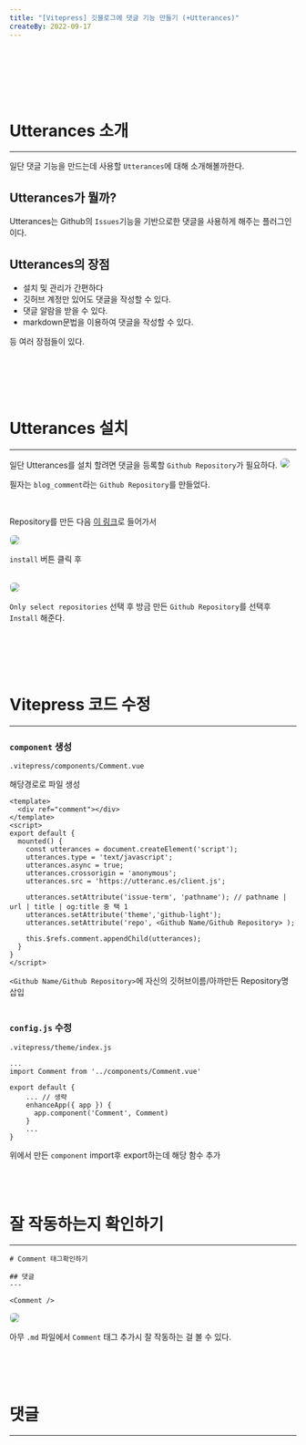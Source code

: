 ```yaml
---
title: "[Vitepress] 깃블로그에 댓글 기능 만들기 (+Utterances)"
createBy: 2022-09-17
---
```


<br>
<br>
<br>
<br>
<br>

# Utterances 소개
---
일단 댓글 기능을 만드는데 사용할 `Utterances`에 대해 소개해볼까한다.

<h2>Utterances가 뭘까?</h2>

Utterances는 Github의 `Issues`기능을 기반으로한 댓글을 사용하게 해주는 플러그인이다.


<h2>Utterances의 장점</h2>

- 설치 및 관리가 간편하다
- 깃허브 계정만 있어도 댓글을 작성할 수 있다.
- 댓글 알람을 받을 수 있다.
- markdown문법을 이용하여 댓글을 작성할 수 있다.

등 여러 장점들이 있다.

<br>
<br>
<br>
<br>

# Utterances 설치
---
일단 Utterances를 설치 할려면 댓글을 등록할 `Github Repository`가 필요하다.
<img src="https://user-images.githubusercontent.com/71883310/191634361-e56df53d-3270-48e9-bc22-a3359da44f2c.png" style="border: 1px solid #eee; border-radius: 7px;" />


필자는 `blog_comment`라는 `Github Repository`를 만들었다. 

<br>

Repository를 만든 다음 [이 링크](https://github.com/apps/utterances)로 들어가서 
<br>

<img src="https://user-images.githubusercontent.com/71883310/191635049-3ca66acd-a18f-4fa6-991d-c2a3a5bdfd01.png" style="border: 1px solid #eee; border-radius: 7px;" />

`install` 버튼 클릭 후

<br>

<img src="https://user-images.githubusercontent.com/71883310/191635322-cfeab22d-a392-4cdc-bac6-80ba1677eb22.png" style="border: 1px solid #eee; border-radius: 7px;" />

`Only select repositories` 선택 후 방금 만든 `Github Repository`를 선택후 `Install` 해준다.

<br>
<br>
<br>
<br>

# Vitepress 코드 수정
---


### `component` 생성

```
.vitepress/components/Comment.vue
```
해당경로로 파일 생성

```
<template>
  <div ref="comment"></div>
</template>
<script>
export default {
  mounted() {
    const utterances = document.createElement('script');
    utterances.type = 'text/javascript';
    utterances.async = true;
    utterances.crossorigin = 'anonymous';
    utterances.src = 'https://utteranc.es/client.js';
    
    utterances.setAttribute('issue-term', 'pathname'); // pathname | url | title | og:title 중 택 1
    utterances.setAttribute('theme','github-light');
    utterances.setAttribute('repo', <Github Name/Github Repository> );

    this.$refs.comment.appendChild(utterances);
  }
}
</script>
```

`<Github Name/Github Repository>`에 자신의 깃허브이름/아까만든 Repository명 삽입
<br>
<br>


### `config.js` 수정
```
.vitepress/theme/index.js
```

```
...
import Comment from '../components/Comment.vue'

export default {
    ... // 생략
    enhanceApp({ app }) {
      app.component('Comment', Comment)
    }
    ...
}
```
위에서 만든 `component` import후 export하는데 해당 함수 추가
<br>
<br>
<br>
<br>



# 잘 작동하는지 확인하기
---
```
# Comment 태그확인하기

## 댓글
---

<Comment />
```

<img src="https://user-images.githubusercontent.com/71883310/191643475-d5bba77c-0e43-4d5d-bafb-1a626cdc0466.png" style="border: 1px solid #eee; border-radius: 7px;" />

아무 `.md` 파일에서 `Comment` 태그 추가시 잘 작동하는 걸 볼 수 있다.

<br>
<br>
<br>

# 댓글
---

<Comment />